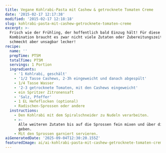 ```yaml
---
title: Vegane Kohlrabi-Pasta mit Cashew & getrocknete Tomaten Creme
date: '2015-02-17 12:17:38'
modified: '2015-02-17 12:18:18'
slug: kohlrabi-pasta-mit-cashew-getrocknete-tomaten-creme
excerpt: >-
  Frisch wie der Frühling, der hoffentlich bald Einzug hält! Für diese
  Kombination braucht es zwar nicht viele Zutaten oder Zubereitungszeit, es
  schmeckt aber unsagbar lecker!
recipe:
  name: ''
  prepTime: PT5M
  totalTime: PT5M
  servings: 1 Portion
  ingredients:
    - '1 Kohlrabi, geschält'
    - '1/2 Tasse Cashews, 2-3h eingeweicht und danach abgespült'
    - 1/4 Tasse Wasser
    - '2-3 getrocknete Tomaten, mit den Cashews eingeweicht'
    - ein Spritzer Zitronensaft
    - 'Salz, Pfeffer'
    - 1 EL Hefeflocken (optional)
    - Radischen-Sprossen oder andere
  instructions:
    - Den Kohlrabi mit dem Spiralschneider zu Nudeln verarbeiten.
    - >-
      Alle weiteren Zutaten bis auf die Sprossen fein mixen und über die Pasta
      geben.
    - Mit den Sprossen garniert servieren.
aiGeneratedDate: '2025-09-04T12:30:20.155Z'
featuredImage: ai/ai-kohlrabi-pasta-mit-cashew-getrocknete-tomaten-creme.jpg
---
```


